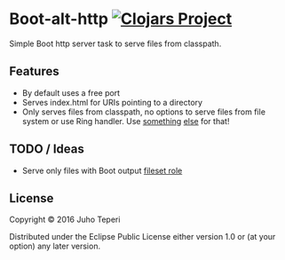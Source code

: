 # Boot-alt-http [![Clojars Project](https://img.shields.io/clojars/v/metosin/boot-alt-http.svg)](https://clojars.org/metosin/boot-alt-http)

Simple Boot http server task to serve files from classpath.

## Features

- By default uses a free port
- Serves index.html for URIs pointing to a directory
- Only serves files from classpath, no options to serve files from file system or
use Ring handler. Use [something](https://github.com/pandeiro/boot-http)
[else](https://github.com/danielsz/system) for that!

## TODO / Ideas

- Serve only files with Boot output [fileset role](https://github.com/boot-clj/boot/wiki/Filesets#fileset-components)

## License

Copyright © 2016 Juho Teperi

Distributed under the Eclipse Public License either version 1.0 or (at your option) any later version.

